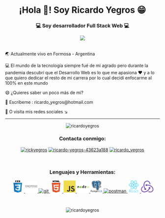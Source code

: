 <h1 align="center">¡Hola 👋! Soy Ricardo Yegros 😁</h1>
<h3 align="center">💻 Soy desarrollador Full Stack Web 💻</h3>
<div align="center"><img src="https://media.tenor.com/2uyENRmiUt0AAAAC/coding.gif"  width="400"/></div>
</br>
<p>🌏 Actualmente vivo en Formosa - Argentina </p>
<p>💻 El mundo de la tecnología siempre fué de mi agrado pero durante la pandemia descubrí que el Desarrollo Web es lo que me apasiona ❤️ y a lo que quiero dedicar el resto de mi carrera por lo cual decidí enfocarme al 100% en este mundo </p>
<p> 😄 ¿Quieres saber un poco más de mi? </p>
<p> 📩 Escríbeme : ricardo_yegros@hotmail.com  </p>
<p> 📲 O visita mis redes sociales ↘️ </p>
<hr></hr>
<p align="center"> <img src="https://komarev.com/ghpvc/?username=ricardoyegros&label=Visitas%20al%20perfil&color=0e75b6&style=flat" alt="ricardoyegros" /> </p>

<h3 align="center">Contacta conmigo:</h3>
<p align="center">
<a href="https://twitter.com/rickyegros" target="blank"><img align="center" src="https://raw.githubusercontent.com/rahuldkjain/github-profile-readme-generator/master/src/images/icons/Social/twitter.svg" alt="rickyegros" height="30" width="40" /></a>
<a href="https://linkedin.com/in/ricardo-yegros-43623a188" target="blank"><img align="center" src="https://raw.githubusercontent.com/rahuldkjain/github-profile-readme-generator/master/src/images/icons/Social/linked-in-alt.svg" alt="ricardo-yegros-43623a188" height="30" width="40" /></a>
<a href="https://instagram.com/ricardo_yegros" target="blank"><img align="center" src="https://raw.githubusercontent.com/rahuldkjain/github-profile-readme-generator/master/src/images/icons/Social/instagram.svg" alt="ricardo_yegros" height="30" width="40" /></a>
</p>
</br>
<h3 align="center">Lenguajes y Herramientas:</h3>
<p align="center"> <a href="https://www.w3schools.com/css/" target="_blank" rel="noreferrer"> <img src="https://raw.githubusercontent.com/devicons/devicon/master/icons/css3/css3-original-wordmark.svg" alt="css3" width="40" height="40"/> </a> <a href="https://expressjs.com" target="_blank" rel="noreferrer"> <img src="https://raw.githubusercontent.com/devicons/devicon/master/icons/express/express-original-wordmark.svg" alt="express" width="40" height="40"/> </a> <a href="https://git-scm.com/" target="_blank" rel="noreferrer"> <img src="https://www.vectorlogo.zone/logos/git-scm/git-scm-icon.svg" alt="git" width="40" height="40"/> </a> <a href="https://www.w3.org/html/" target="_blank" rel="noreferrer"> <img src="https://raw.githubusercontent.com/devicons/devicon/master/icons/html5/html5-original-wordmark.svg" alt="html5" width="40" height="40"/> </a> <a href="https://developer.mozilla.org/en-US/docs/Web/JavaScript" target="_blank" rel="noreferrer"> <img src="https://raw.githubusercontent.com/devicons/devicon/master/icons/javascript/javascript-original.svg" alt="javascript" width="40" height="40"/> </a> <a href="https://nodejs.org" target="_blank" rel="noreferrer"> <img src="https://raw.githubusercontent.com/devicons/devicon/master/icons/nodejs/nodejs-original-wordmark.svg" alt="nodejs" width="40" height="40"/> </a> <a href="https://www.postgresql.org" target="_blank" rel="noreferrer"> <img src="https://raw.githubusercontent.com/devicons/devicon/master/icons/postgresql/postgresql-original-wordmark.svg" alt="postgresql" width="40" height="40"/> </a> <a href="https://postman.com" target="_blank" rel="noreferrer"> <img src="https://www.vectorlogo.zone/logos/getpostman/getpostman-icon.svg" alt="postman" width="40" height="40"/> </a> <a href="https://reactjs.org/" target="_blank" rel="noreferrer"> <img src="https://raw.githubusercontent.com/devicons/devicon/master/icons/react/react-original-wordmark.svg" alt="react" width="40" height="40"/> </a> <a href="https://redux.js.org" target="_blank" rel="noreferrer"> <img src="https://raw.githubusercontent.com/devicons/devicon/master/icons/redux/redux-original.svg" alt="redux" width="40" height="40"/> </a> </p>
</br>
<p align="center"><img  src="https://github-readme-stats.vercel.app/api/top-langs?username=ricardoyegros&show_icons=true&locale=en&layout=compact" alt="ricardoyegros" /></p>
